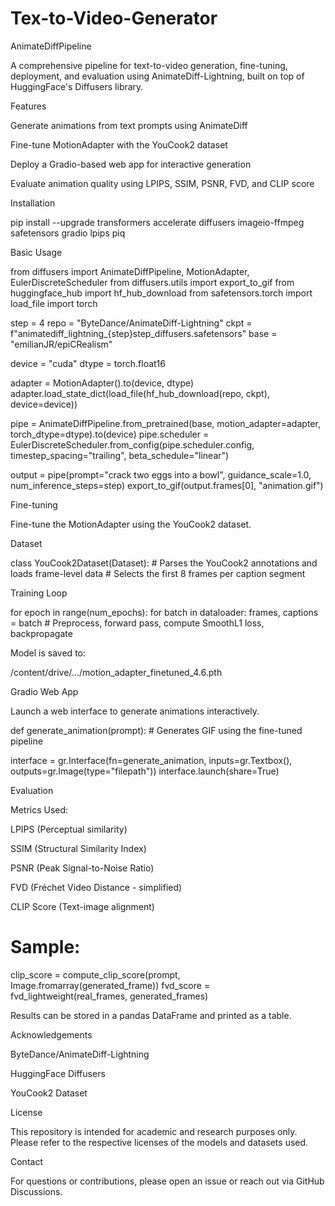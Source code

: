 # Tex-to-Video-Generator
AnimateDiffPipeline

A comprehensive pipeline for text-to-video generation, fine-tuning, deployment, and evaluation using AnimateDiff-Lightning, built on top of HuggingFace's Diffusers library.

Features

Generate animations from text prompts using AnimateDiff

Fine-tune MotionAdapter with the YouCook2 dataset

Deploy a Gradio-based web app for interactive generation

Evaluate animation quality using LPIPS, SSIM, PSNR, FVD, and CLIP score

Installation

pip install --upgrade transformers accelerate diffusers imageio-ffmpeg safetensors gradio lpips piq

Basic Usage

from diffusers import AnimateDiffPipeline, MotionAdapter, EulerDiscreteScheduler
from diffusers.utils import export_to_gif
from huggingface_hub import hf_hub_download
from safetensors.torch import load_file
import torch

step = 4
repo = "ByteDance/AnimateDiff-Lightning"
ckpt = f"animatediff_lightning_{step}step_diffusers.safetensors"
base = "emilianJR/epiCRealism"

device = "cuda"
dtype = torch.float16

adapter = MotionAdapter().to(device, dtype)
adapter.load_state_dict(load_file(hf_hub_download(repo, ckpt), device=device))

pipe = AnimateDiffPipeline.from_pretrained(base, motion_adapter=adapter, torch_dtype=dtype).to(device)
pipe.scheduler = EulerDiscreteScheduler.from_config(pipe.scheduler.config, timestep_spacing="trailing", beta_schedule="linear")

output = pipe(prompt="crack two eggs into a bowl", guidance_scale=1.0, num_inference_steps=step)
export_to_gif(output.frames[0], "animation.gif")

Fine-tuning

Fine-tune the MotionAdapter using the YouCook2 dataset.

Dataset

class YouCook2Dataset(Dataset):
    # Parses the YouCook2 annotations and loads frame-level data
    # Selects the first 8 frames per caption segment

Training Loop

for epoch in range(num_epochs):
    for batch in dataloader:
        frames, captions = batch
        # Preprocess, forward pass, compute SmoothL1 loss, backpropagate

Model is saved to:

/content/drive/.../motion_adapter_finetuned_4.6.pth

Gradio Web App

Launch a web interface to generate animations interactively.

def generate_animation(prompt):
    # Generates GIF using the fine-tuned pipeline

interface = gr.Interface(fn=generate_animation, inputs=gr.Textbox(), outputs=gr.Image(type="filepath"))
interface.launch(share=True)

Evaluation

Metrics Used:

LPIPS (Perceptual similarity)

SSIM (Structural Similarity Index)

PSNR (Peak Signal-to-Noise Ratio)

FVD (Fréchet Video Distance - simplified)

CLIP Score (Text-image alignment)

# Sample:
clip_score = compute_clip_score(prompt, Image.fromarray(generated_frame))
fvd_score = fvd_lightweight(real_frames, generated_frames)

Results can be stored in a pandas DataFrame and printed as a table.

Acknowledgements

ByteDance/AnimateDiff-Lightning

HuggingFace Diffusers

YouCook2 Dataset

License

This repository is intended for academic and research purposes only. Please refer to the respective licenses of the models and datasets used.

Contact

For questions or contributions, please open an issue or reach out via GitHub Discussions.
